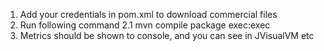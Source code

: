 1. Add your credentials in pom.xml to download commercial files
2. Run following command
   2.1 mvn compile package exec:exec
3. Metrics should be shown to console, and you can see in JVisualVM etc
